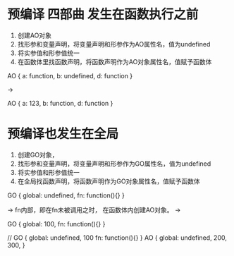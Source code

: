 # 预编译 四部曲 发生在函数执行之前
1. 创建AO对象
2. 找形参和变量声明，将变量声明和形参作为AO属性名，值为undefined
3. 将实参值和形参值统一
4. 在函数体里找函数声明，将函数声明作为AO对象属性名，值赋予函数体

AO {
  a: function,
  b: undefined,
  d: function
}

->

AO {
  a: 123,
  b: function,
  d: function
}

# 预编译也发生在全局
1. 创建GO对象，
2. 找形参和变量声明，将变量声明和形参作为GO属性名，值为undefined
3. 将实参值和形参值统一
4. 在全局找函数声明，将函数声明作为GO对象属性名，值赋予函数体

GO {
  global: undefined,
  fn: function(){}
}

-> fn内部，即在fn未被调用之时， 在函数体内创建AO对象。 ->

GO {
  global: 100,
  fn: function(){}
}

// 
GO {
  global: undefined, 100
  fn: function(){}
}
AO {
  global: undefined, 200, 300,
}
